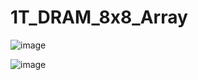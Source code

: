 # 1T_DRAM_8x8_Array


![image](https://github.com/shrey3000/1T_DRAM_8x8_Array/assets/72602113/8af5c8fb-29c8-4aa6-aa81-0cafb49d46bf)


![image](https://github.com/shrey3000/1T_DRAM_8x8_Array/assets/72602113/289ab1ba-dc27-4a62-a841-993c34b55bba)


